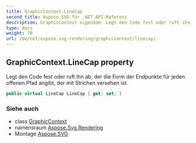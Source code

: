 ```yaml
---
title: GraphicContext.LineCap
second_title: Aspose.SVG für .NET-API-Referenz
description: GraphicContext eigendom. Legt den Code fest oder ruft ihn ab der die Form der Endpunkte für jeden offenen Pfad angibt der mit Strichen versehen ist.
type: docs
weight: 70
url: /de/net/aspose.svg.rendering/graphiccontext/linecap/
---
```

## GraphicContext.LineCap property

Legt den Code fest oder ruft ihn ab, der die Form der Endpunkte für jeden offenen Pfad angibt, der mit Strichen versehen ist.

```csharp
public virtual LineCap LineCap { get; set; }
```

### Siehe auch

* class [GraphicContext](../)
* namensraum [Aspose.Svg.Rendering](../../graphiccontext/)
* Montage [Aspose.SVG](../../../)


